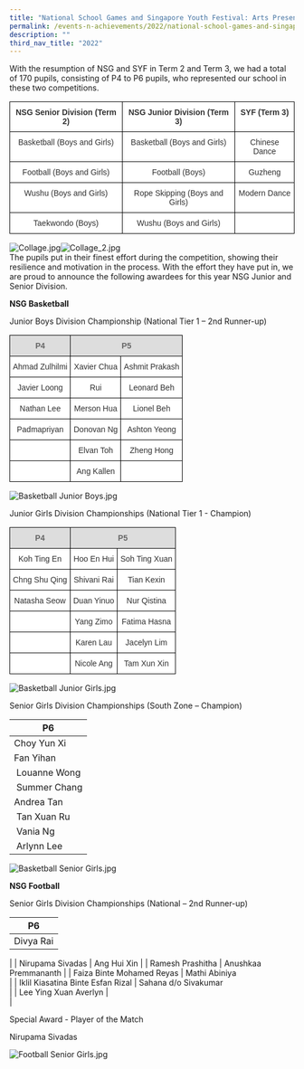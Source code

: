 ```yaml
---
title: "National School Games and Singapore Youth Festival: Arts Presentation"
permalink: /events-n-achievements/2022/national-school-games-and-singapore-youth-festival-arts-presentation/
description: ""
third_nav_title: "2022"
---
```

With the resumption of NSG and SYF in Term 2 and Term 3, we had a total of 170 pupils, consisting of P4 to P6 pupils, who represented our school in these two competitions.  
  

<style type="text/css">
.tg  {border-collapse:collapse;border-spacing:0;}
.tg td{border-color:black;border-style:solid;border-width:1px;font-family:Arial, sans-serif;font-size:14px;
  overflow:hidden;padding:10px 5px;word-break:normal;}
.tg th{border-color:black;border-style:solid;border-width:1px;font-family:Arial, sans-serif;font-size:14px;
  font-weight:normal;overflow:hidden;padding:10px 5px;word-break:normal;}
.tg .tg-jc2m{background-color:#FFF;color:#303030;font-weight:bold;text-align:center;vertical-align:top}
.tg .tg-epkd{background-color:#FFF;color:#303030;text-align:center;vertical-align:top}
</style>
<table class="tg">
<thead>
  <tr>
    <th class="tg-jc2m">NSG Senior Division (Term 2)</th>
    <th class="tg-jc2m">NSG Junior Division (Term 3)</th>
    <th class="tg-jc2m">SYF (Term 3)</th>
  </tr>
</thead>
<tbody>
  <tr>
    <td class="tg-epkd">Basketball (Boys and Girls)</td>
    <td class="tg-epkd">Basketball (Boys and Girls)</td>
    <td class="tg-epkd">Chinese Dance</td>
  </tr>
  <tr>
    <td class="tg-epkd">Football (Boys and Girls)</td>
    <td class="tg-epkd">Football (Boys)<br></td>
    <td class="tg-epkd">Guzheng</td>
  </tr>
  <tr>
    <td class="tg-epkd"> Wushu (Boys and Girls)</td>
    <td class="tg-epkd"> Rope Skipping (Boys and Girls)</td>
    <td class="tg-epkd"> Modern Dance</td>
  </tr>
  <tr>
    <td class="tg-epkd"> Taekwondo (Boys)</td>
    <td class="tg-epkd">  Wushu (Boys and Girls)</td>
    <td class="tg-epkd"> </td>
  </tr>
</tbody>
</table>

![Collage.jpg](https://yangzhengpri.moe.edu.sg/qql/slot/u703/2022/Events-updated/2022/NSG%20&%20SYF/Collage.jpg)![Collage_2.jpg](https://yangzhengpri.moe.edu.sg/qql/slot/u703/2022/Events-updated/2022/NSG%20&%20SYF/Collage_2.jpg)  
The pupils put in their finest effort during the competition, showing their resilience and motivation in the process. With the effort they have put in, we are proud to announce the following awardees for this year NSG Junior and Senior Division.  
  

**NSG Basketball** 

Junior Boys Division Championship (National Tier 1 – 2nd Runner-up)  

<style type="text/css">
.tg  {border-collapse:collapse;border-spacing:0;}
.tg td{border-color:black;border-style:solid;border-width:1px;font-family:Arial, sans-serif;font-size:14px;
  overflow:hidden;padding:10px 5px;word-break:normal;}
.tg th{border-color:black;border-style:solid;border-width:1px;font-family:Arial, sans-serif;font-size:14px;
  font-weight:normal;overflow:hidden;padding:10px 5px;word-break:normal;}
.tg .tg-dm6r{background-color:#FFF;color:#303030;text-align:center;vertical-align:middle}
.tg .tg-feqv{background-color:#DDD;color:#666;font-weight:bold;text-align:center;vertical-align:middle}
</style>
<table class="tg">
<thead>
  <tr>
    <th class="tg-feqv"><span style="color:#666;background-color:#DDD">P4</span></th>
    <th class="tg-feqv" colspan="2"><span style="color:#666;background-color:#DDD">P5</span></th>
  </tr>
</thead>
<tbody>
  <tr>
    <td class="tg-dm6r">Ahmad Zulhilmi</td>
    <td class="tg-dm6r">Xavier Chua</td>
    <td class="tg-dm6r">Ashmit Prakash<br></td>
  </tr>
  <tr>
    <td class="tg-dm6r">Javier Loong</td>
    <td class="tg-dm6r">Rui</td>
    <td class="tg-dm6r">Leonard Beh<br></td>
  </tr>
  <tr>
    <td class="tg-dm6r">Nathan Lee</td>
    <td class="tg-dm6r">Merson Hua </td>
    <td class="tg-dm6r">Lionel Beh </td>
  </tr>
  <tr>
    <td class="tg-dm6r"> Padmapriyan</td>
    <td class="tg-dm6r"> Donovan Ng</td>
    <td class="tg-dm6r"> Ashton Yeong</td>
  </tr>
  <tr>
    <td class="tg-dm6r"> </td>
    <td class="tg-dm6r"> Elvan Toh</td>
    <td class="tg-dm6r"> Zheng Hong</td>
  </tr>
  <tr>
    <td class="tg-dm6r"> </td>
    <td class="tg-dm6r"> Ang Kallen</td>
    <td class="tg-dm6r"> </td>
  </tr>
</tbody>
</table>

![Basketball Junior Boys.jpg](https://yangzhengpri.moe.edu.sg/qql/slot/u703/2022/Events-updated/2022/NSG%20&%20SYF/Basketball%20Junior%20Boys.jpg)  

Junior Girls Division Championships (National Tier 1 - Champion)  

<style type="text/css">
.tg  {border-collapse:collapse;border-spacing:0;}
.tg td{border-color:black;border-style:solid;border-width:1px;font-family:Arial, sans-serif;font-size:14px;
  overflow:hidden;padding:10px 5px;word-break:normal;}
.tg th{border-color:black;border-style:solid;border-width:1px;font-family:Arial, sans-serif;font-size:14px;
  font-weight:normal;overflow:hidden;padding:10px 5px;word-break:normal;}
.tg .tg-dm6r{background-color:#FFF;color:#303030;text-align:center;vertical-align:middle}
.tg .tg-feqv{background-color:#DDD;color:#666;font-weight:bold;text-align:center;vertical-align:middle}
</style>
<table class="tg">
<thead>
  <tr>
    <th class="tg-feqv"><span style="color:#666;background-color:#DDD">P4</span></th>
    <th class="tg-feqv" colspan="2"><span style="color:#666;background-color:#DDD">P5</span></th>
  </tr>
</thead>
<tbody>
  <tr>
    <td class="tg-dm6r">Koh Ting En</td>
    <td class="tg-dm6r">Hoo En Hui</td>
    <td class="tg-dm6r">Soh Ting Xuan</td>
  </tr>
  <tr>
    <td class="tg-dm6r">Chng Shu Qing</td>
    <td class="tg-dm6r">Shivani Rai</td>
    <td class="tg-dm6r">Tian Kexin</td>
  </tr>
  <tr>
    <td class="tg-dm6r"> Natasha Seow</td>
    <td class="tg-dm6r"> Duan Yinuo</td>
    <td class="tg-dm6r">Nur Qistina</td>
  </tr>
  <tr>
    <td class="tg-dm6r"> </td>
    <td class="tg-dm6r"> Yang Zimo</td>
    <td class="tg-dm6r">Fatima Hasna </td>
  </tr>
  <tr>
    <td class="tg-dm6r"> </td>
    <td class="tg-dm6r"> Karen Lau</td>
    <td class="tg-dm6r">Jacelyn Lim </td>
  </tr>
  <tr>
    <td class="tg-dm6r"> </td>
    <td class="tg-dm6r"> Nicole Ang</td>
    <td class="tg-dm6r"> Tam Xun Xin</td>
  </tr>
</tbody>
</table>
  

  

![Basketball Junior Girls.jpg](https://yangzhengpri.moe.edu.sg/qql/slot/u703/2022/Events-updated/2022/NSG%20&%20SYF/Basketball%20Junior%20Girls.jpg)  

  

  

  

  

  

  

  

  

  

  

  

  

  

  

  

  

Senior Girls Division Championships (South Zone – Champion)  

| P6 |
| --- |
| Choy Yun Xi  
 | Fan Yihan |
|  Louanne Wong | Cayline Lim  |
|  Summer Chang | Lee Joey  |
| Andrea Tan  |  Oh Yu Tong |
|  Tan Xuan Ru | Tan Hwee Cheng  |
|  Vania Ng |  Ye Yuxin |
|  Arlynn Lee |   |

  

  

  

  

  

  

  

  

  

![Basketball Senior Girls.jpg](https://yangzhengpri.moe.edu.sg/qql/slot/u703/2022/Events-updated/2022/NSG%20&%20SYF/Basketball%20Senior%20Girls.jpg)  

  

  

  

  

  

  

  

  

  

  

  

  

  

**NSG Football**  

Senior Girls Division Championships (National – 2nd Runner-up)

| P6 |
| --- |
| Divya Rai | Tan Yuuri  
 |
| Nirupama Sivadas | Ang Hui Xin |
| Ramesh Prashitha | Anushkaa Premmananth |
| Faiza Binte Mohamed Reyas | Mathi Abiniya  
 |
| Iklil Kiasatina Binte Esfan Rizal | Sahana d/o Sivakumar  
 |
| Lee Ying Xuan Averlyn |   
 |

  

  

  

  

  

  

  

  

  

Special Award - Player of the Match

Nirupama Sivadas

![Football Senior Girls.jpg](https://yangzhengpri.moe.edu.sg/qql/slot/u703/2022/Events-updated/2022/NSG%20&%20SYF/Football%20Senior%20Girls.jpg)